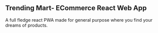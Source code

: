 <h2>Trending Mart- ECommerce React Web App</h2>
A full fledge react PWA made for general purpose where you find your dreams of products.
